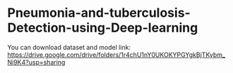 # Pneumonia-and-tuberculosis-Detection-using-Deep-learning

You can download dataset and model link:
https://drive.google.com/drive/folders/1r4chU1nY0UKOKYPGYgkBjTKybm_Ni9K4?usp=sharing
